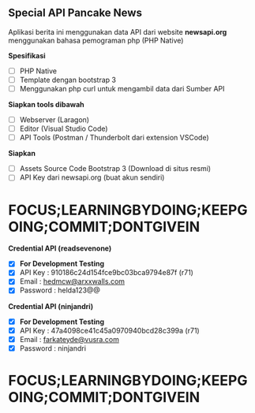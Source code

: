 ## Special API Pancake News
Aplikasi berita ini menggunakan data API dari website **newsapi.org** menggunakan bahasa pemograman php (PHP Native)

**Spesifikasi**
- [ ] PHP Native
- [ ] Template dengan bootstrap 3
- [ ] Menggunakan php curl untuk mengambil data dari Sumber API

**Siapkan tools dibawah**
- [ ] Webserver (Laragon)
- [ ] Editor (Visual Studio Code)
- [ ] API Tools (Postman / Thunderbolt dari extension VSCode)

**Siapkan**
- [ ] Assets Source Code Bootstrap 3 (Download di situs resmi)
- [ ] API Key dari newsapi.org (buat akun sendiri)

# FOCUS;LEARNINGBYDOING;KEEPGOING;COMMIT;DONTGIVEIN

**Credential API (readsevenone)**
- [x] **For Development Testing**
- [x] API Key : 910186c24d154fce9bc03bca9794e87f (r71)
- [x] Email : hedmcw@arxxwalls.com
- [x] Password : helda123@@

**Credential API (ninjandri)**
- [x] **For Development Testing**
- [x] API Key : 47a4098ce41c45a0970940bcd28c399a (r71)
- [x] Email : farkateyde@vusra.com
- [x] Password : ninjandri

# FOCUS;LEARNINGBYDOING;KEEPGOING;COMMIT;DONTGIVEIN
